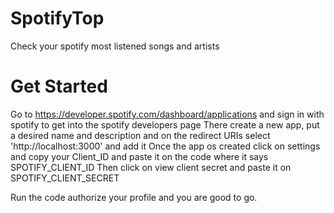 # SpotifyTop
Check your spotify most listened songs and artists

# Get Started

Go to https://developer.spotify.com/dashboard/applications and sign in with spotify to get into the spotify developers page
There create a new app, put a desired name and description and on the redirect URIs select 'http://localhost:3000' and add it
Once the app os created click on settings and copy your Client_ID and paste it on the code where it says SPOTIFY_CLIENT_ID
Then click on view client secret and paste it on SPOTIFY_CLIENT_SECRET

Run the code authorize your profile and you are good to go.
